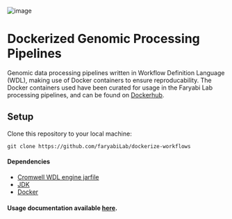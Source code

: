 ![image](https://github.com/user-attachments/assets/546e29be-0802-4272-843f-786062e37367)
# Dockerized Genomic Processing Pipelines
Genomic data processing pipelines written in Workflow Definition Language (WDL), making use of Docker containers to ensure reproducability. The Docker containers used have been curated for usage in the Faryabi Lab processing pipelines, and can be found on [Dockerhub](https://hub.docker.com/u/faryabilab).

## Setup
Clone this repository to your local machine:
```
git clone https://github.com/faryabiLab/dockerize-workflows
```
#### Dependencies
* [Cromwell WDL engine jarfile](https://github.com/broadinstitute/cromwell)
* [JDK](https://www.oracle.com/java/technologies/downloads/)
* [Docker](https://www.docker.com/products/personal/)

#### Usage documentation available [here](docs/USAGE.md).

